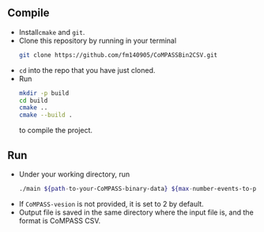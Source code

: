 <!--
 * @Description: 
 * @Author: Ming Fang
 * @Date: 2021-04-06 15:24:22
 * @LastEditors: Ming Fang
 * @LastEditTime: 2022-08-22 22:01:52
-->
## Compile
- Install`cmake` and `git`.
- Clone this repository by running in your terminal 
    ```bash
    git clone https://github.com/fm140905/CoMPASSBin2CSV.git
    ```
- `cd` into the repo that you have just cloned.
- Run 
  ```bash
  mkdir -p build
  cd build
  cmake ..
  cmake --build .
  ``` 
  to compile the project.

## Run
- Under your working directory, run
    ```bash
    ./main ${path-to-your-CoMPASS-binary-data} ${max-number-events-to-process} ${CoMPASS-version}
    ```
- If `CoMPASS-vesion` is not provided, it is set to 2 by default.
- Output file is saved in the same directory where the input file is, and the format is CoMPASS CSV.
